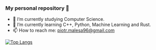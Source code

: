 ### My personal repository 👋

<!--
**pmalesa/pmalesa** is a ✨ _special_ ✨ repository because its `README.md` (this file) appears on your GitHub profile.

Here are some ideas to get you started:
- 🔭 I’m currently working on ...
- 👯 I’m looking to collaborate on ...
- 🤔 I’m looking for help with ...
- 💬 Ask me about ...
- 😄 Pronouns: ...
- ⚡ Fun fact: ...
-->

- 🔭 I’m currently studying Computer Science.
- 🌱 I’m currently learning C++, Python, Machine Learning and Rust.
- 📫 How to reach me: piotr.malesa96@gmail.com

[![Top Langs](https://github-readme-stats.vercel.app/api/top-langs/?username=pmalesa&layout=compact&theme=cobalt)](https://github.com/pmalesa/github-readme-stats)
